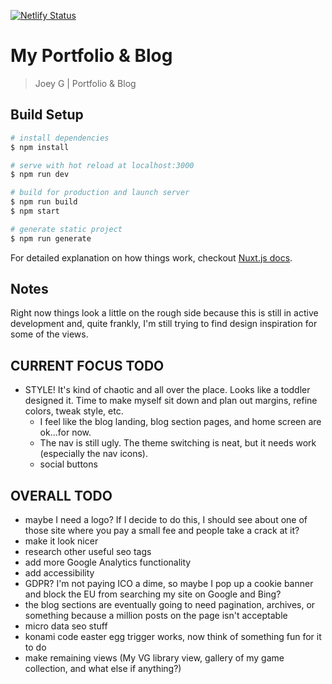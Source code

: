 [![Netlify Status](https://api.netlify.com/api/v1/badges/cfe5692f-e688-4f3e-a96d-9ea631808fe9/deploy-status)](https://app.netlify.com/sites/joeyg/deploys)

# My Portfolio & Blog

> Joey G | Portfolio & Blog

## Build Setup

```bash
# install dependencies
$ npm install

# serve with hot reload at localhost:3000
$ npm run dev

# build for production and launch server
$ npm run build
$ npm start

# generate static project
$ npm run generate
```

For detailed explanation on how things work, checkout [Nuxt.js docs](https://nuxtjs.org).

## Notes

Right now things look a little on the rough side because this is still in active development and, quite frankly, I'm still trying to find design inspiration for some of the views.

## CURRENT FOCUS TODO

- STYLE! It's kind of chaotic and all over the place. Looks like a toddler designed it. Time to make myself sit down and plan out margins, refine colors, tweak style, etc.
  - I feel like the blog landing, blog section pages, and home screen are ok...for now.
  - The nav is still ugly. The theme switching is neat, but it needs work (especially the nav icons).
  - social buttons

## OVERALL TODO

- maybe I need a logo? If I decide to do this, I should see about one of those site where you pay a small fee and people take a crack at it?
- make it look nicer
- research other useful seo tags
- add more Google Analytics functionality
- add accessibility
- GDPR? I'm not paying ICO a dime, so maybe I pop up a cookie banner and block the EU from searching my site on Google and Bing?
- the blog sections are eventually going to need pagination, archives, or something because a million posts on the page isn't acceptable
- micro data seo stuff
- konami code easter egg trigger works, now think of something fun for it to do
- make remaining views (My VG library view, gallery of my game collection, and what else if anything?)
